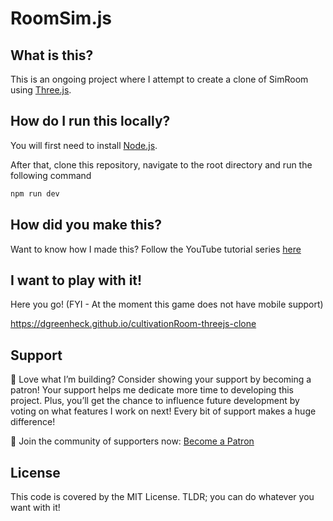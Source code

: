 # RoomSim.js

## What is this?

This is an ongoing project where I attempt to create a clone of SimRoom using [Three.js](https://threejs.org/).

## How do I run this locally?

You will first need to install [Node.js](https://nodejs.org).

After that, clone this repository, navigate to the root directory and run the following command

```bash
npm run dev
```

## How did you make this?

Want to know how I made this? Follow the YouTube tutorial series [here](https://www.youtube.com/playlist?list=PLtzt35QOXmkJ9unmoeA5gXHcscQHJVQpW)

## I want to play with it!

Here you go! (FYI - At the moment this game does not have mobile support)

https://dgreenheck.github.io/cultivationRoom-threejs-clone

## Support

🌟 Love what I’m building? Consider showing your support by becoming a patron! Your support helps me dedicate more time to developing this project. Plus, you’ll get the chance to influence future development by voting on what features I work on next! Every bit of support makes a huge difference!

💖 Join the community of supporters now: [Become a Patron](https://www.patreon.com/coffeecodecreate)

## License

This code is covered by the MIT License. TLDR; you can do whatever you want with it!

